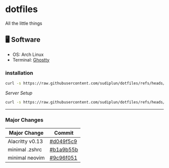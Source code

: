 # dotfiles

All the little things

## 🖥️ Software

- OS: Arch Linux
- Terminal: [Ghostty](https://ghostty.org/)

### installation
```bash
curl -s https://raw.githubusercontent.com/sudiplun/dotfiles/refs/heads/main/boot.sh | bash
```

*Server Setup*
```bash
curl -s https://raw.githubusercontent.com/sudiplun/dotfiles/refs/heads/main/server_setup.sh | bash
```
---

### Major Changes

| Major Change    | Commit                                                                                            |
| --------------- | ------------------------------------------------------------------------------------------------- |
| Alacritty v0.13 | [#d049f5c9](https://github.com/sudiplun/dotfiles/commit/d049f5c9cf09dd55afe057a02ef2a9d67ab7e9c0) |
| minimal .zshrc  | [#b1a9b55b](https://github.com/sudiplun/dotfiles/commit/b1a9b55bef44fc3fe7ed50d8e400d87023729323) |
| minimal neovim  | [#9c96f051](https://github.com/sudiplun/dotfiles/commit/9c96f0511208c6ba9375d4994e55e89c211e22a9) |
